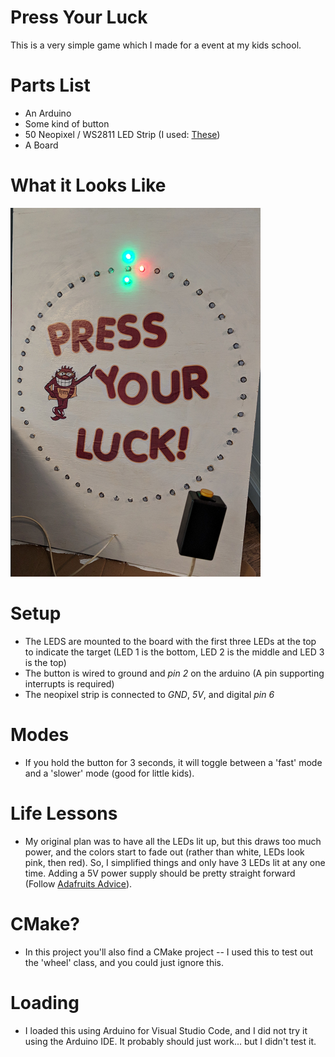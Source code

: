 # Press Your Luck

This is a very simple game which I made for a event at my kids school. 

# Parts List

 * An Arduino
 * Some kind of button
 * 50 Neopixel / WS2811 LED Strip (I used: [These](https://www.amazon.com/gp/product/B01AG923GI/ref=oh_aui_search_detailpage?ie=UTF8&psc=1))
 * A Board

# What it Looks Like

![Picture](pic.png)

# Setup

 * The LEDS are mounted to the board with the first three LEDs at the top to indicate the target (LED 1 is the bottom, LED 2 is the middle and LED 3 is the top)
 * The button is wired to ground and *pin 2* on the arduino (A pin supporting interrupts is required)
 * The neopixel strip is connected to *GND*, *5V*, and digital *pin 6*

# Modes
 * If you hold the button for 3 seconds, it will toggle between a 'fast' mode and a 'slower' mode (good for little kids).

# Life Lessons
 * My original plan was to have all the LEDs lit up, but this draws too much power, and the colors start to fade out (rather than white, LEDs look pink, then red). So, I simplified things and only have 3 LEDs lit at any one time. Adding a 5V power supply should be pretty straight forward (Follow [Adafruits Advice](https://learn.adafruit.com/adafruit-neopixel-uberguide/powering-neopixels)).

# CMake?
 * In this project you'll also find a CMake project -- I used this to test out the 'wheel' class, and you could just ignore this.

# Loading
 * I loaded this using  Arduino for Visual Studio Code, and I did not try it using the Arduino IDE. It probably should just work... but I didn't test it. 
 